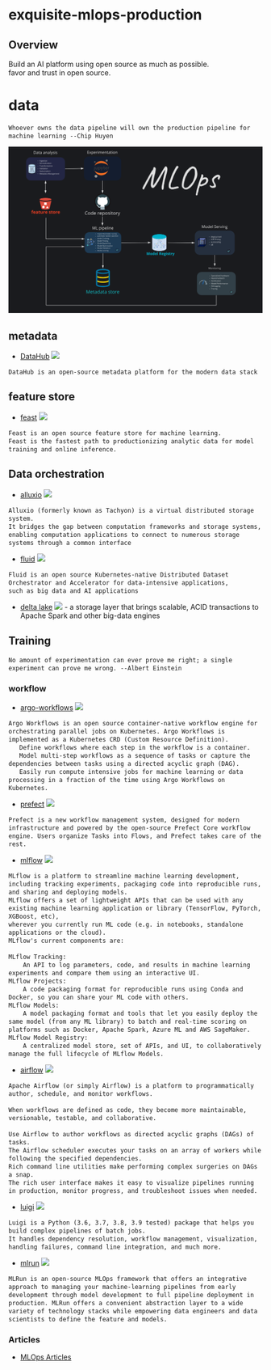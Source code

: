 # exquisite-mlops-production


## Overview
Build an AI platform using open source as much as possible.    
favor and trust in open source.    


# data
```
Whoever owns the data pipeline will own the production pipeline for machine learning --Chip Huyen
```


![MLOps sketch](assets/mlops.png)

## metadata
* [DataHub](https://github.com/linkedin/datahub) ![](https://img.shields.io/github/stars/linkedin/datahub.svg?style=social)
```
DataHub is an open-source metadata platform for the modern data stack
```
## feature store
* [feast](https://github.com/feast-dev/feast)  ![](https://img.shields.io/github/stars/feast-dev/feast.svg?style=social)
```
Feast is an open source feature store for machine learning.
Feast is the fastest path to productionizing analytic data for model training and online inference.
```
## Data orchestration
* [alluxio](https://github.com/Alluxio/alluxio) ![](https://img.shields.io/github/stars/Alluxio/alluxio.svg?style=social)
```
Alluxio (formerly known as Tachyon) is a virtual distributed storage system.
It bridges the gap between computation frameworks and storage systems,
enabling computation applications to connect to numerous storage systems through a common interface
```
* [fluid](https://github.com/fluid-cloudnative/fluid) ![](https://img.shields.io/github/stars/fluid-cloudnative/fluid.svg?style=social)
```
Fluid is an open source Kubernetes-native Distributed Dataset Orchestrator and Accelerator for data-intensive applications,
such as big data and AI applications
```
* [delta lake](https://github.com/delta-io/delta) ![](https://img.shields.io/github/stars/delta-io/delta.svg?style=social) - a storage layer that brings scalable, ACID transactions to Apache Spark and other big-data engines

## Training
```
No amount of experimentation can ever prove me right; a single experiment can prove me wrong. --Albert Einstein
```

### workflow
* [argo-workflows](https://github.com/argoproj/argo-workflows) ![](https://img.shields.io/github/stars/argoproj/argo-workflows.svg?style=social) 
```
Argo Workflows is an open source container-native workflow engine for orchestrating parallel jobs on Kubernetes. Argo Workflows is implemented as a Kubernetes CRD (Custom Resource Definition).
   Define workflows where each step in the workflow is a container.    
   Model multi-step workflows as a sequence of tasks or capture the dependencies between tasks using a directed acyclic graph (DAG).    
   Easily run compute intensive jobs for machine learning or data processing in a fraction of the time using Argo Workflows on Kubernetes.    
```

* [prefect](https://github.com/PrefectHQ/prefect) ![](https://img.shields.io/github/stars/PrefectHQ/prefect.svg?style=social)
```
Prefect is a new workflow management system, designed for modern infrastructure and powered by the open-source Prefect Core workflow engine. Users organize Tasks into Flows, and Prefect takes care of the rest.
```
* [mlflow](https://github.com/mlflow/mlflow) ![](https://img.shields.io/github/stars/mlflow/mlflow.svg?style=social)
```
MLflow is a platform to streamline machine learning development,   
including tracking experiments, packaging code into reproducible runs,  
and sharing and deploying models.     
MLflow offers a set of lightweight APIs that can be used with any existing machine learning application or library (TensorFlow, PyTorch, XGBoost, etc),       
wherever you currently run ML code (e.g. in notebooks, standalone applications or the cloud).     
MLflow's current components are:

MLflow Tracking:     
	An API to log parameters, code, and results in machine learning experiments and compare them using an interactive UI.
MLflow Projects:       
	A code packaging format for reproducible runs using Conda and Docker, so you can share your ML code with others.
MLflow Models:     
	A model packaging format and tools that let you easily deploy the same model (from any ML library) to batch and real-time scoring on platforms such as Docker, Apache Spark, Azure ML and AWS SageMaker.
MLflow Model Registry:      
	A centralized model store, set of APIs, and UI, to collaboratively manage the full lifecycle of MLflow Models.
```
* [airflow](https://github.com/apache/airflow) ![](https://img.shields.io/github/stars/apache/airflow.svg?style=social)
```
Apache Airflow (or simply Airflow) is a platform to programmatically author, schedule, and monitor workflows.

When workflows are defined as code, they become more maintainable, versionable, testable, and collaborative.

Use Airflow to author workflows as directed acyclic graphs (DAGs) of tasks.     
The Airflow scheduler executes your tasks on an array of workers while following the specified dependencies.      
Rich command line utilities make performing complex surgeries on DAGs a snap.     
The rich user interface makes it easy to visualize pipelines running in production, monitor progress, and troubleshoot issues when needed.
```

* [luigi](https://github.com/spotify/luigi) ![](https://img.shields.io/github/stars/spotify/luigi.svg?style=social)
```
Luigi is a Python (3.6, 3.7, 3.8, 3.9 tested) package that helps you build complex pipelines of batch jobs.      
It handles dependency resolution, workflow management, visualization, handling failures, command line integration, and much more.
```
* [mlrun](https://github.com/mlrun/mlrun) ![](https://img.shields.io/github/stars/mlrun/mlrun.svg?style=social)
```
MLRun is an open-source MLOps framework that offers an integrative approach to managing your machine-learning pipelines from early development through model development to full pipeline deployment in production. MLRun offers a convenient abstraction layer to a wide variety of technology stacks while empowering data engineers and data scientists to define the feature and models.
```

### Articles
+ [MLOps Articles](articles.md)
